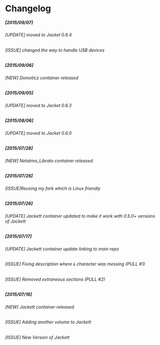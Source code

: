 # Changelog
##### [2015/09/07]

###### [UPDATE] moved to Jacket 0.6.4
###### [ISSUE] changed the way to handle USB devices

##### [2015/09/06]

###### [NEW] Domoticz container released

##### [2015/09/05]

###### [UPDATE] moved to Jacket 0.6.3

##### [2015/08/06]

###### [UPDATE] moved to Jacket 0.6.0

##### [2015/07/28]

###### [NEW] Netatmo_Librato container released

##### [2015/07/26]

###### [ISSUE]Reusing my fork which is Linux friendly

##### [2015/07/26]

###### [UPDATE] Jackett container updated to make it work with 0.5.0+ versions of Jackett

##### [2015/07/17]

###### [UPDATE] Jackett container update linking to main repo
###### [ISSUE] Fixing description where `&` character was messing (PULL #1)
###### [ISSUE] Removed extraneous <Data> sections (PULL #2)

##### [2015/07/16]

###### [NEW] Jackett container released
###### [ISSUE] Adding another volume to Jackett
###### [ISSUE] New Version of Jackett
